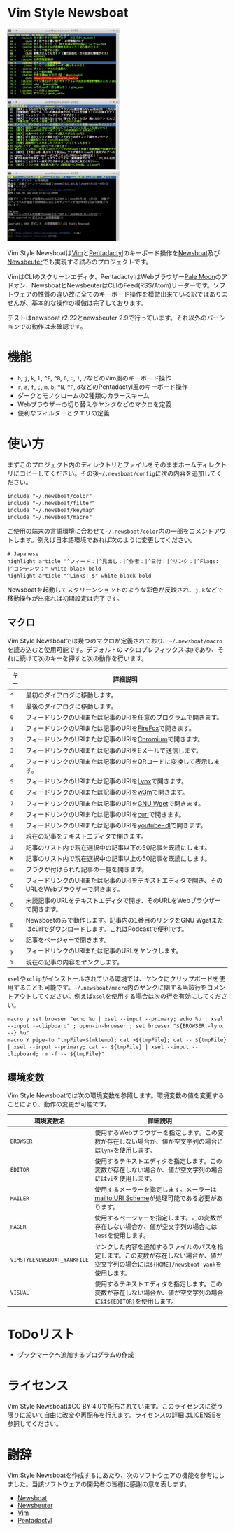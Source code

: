 <!--
## File: readme.ja.md
##
## Manual(Japanese) for Vim Style Newsboat.
##
## Metadata:
##
##   author - qq542vev <https://purl.org/meta/me/>
##   version - 1.1.1
##   date - 2021-09-11
##   since - 2020-08-15
##   copyright - Copyright (C) 2020 - 2021 qq542vev. Some rights reserved.
##   license - CC-BY <https://creativecommons.org/licenses/by/4.0/>
##   package - vim-style-newsboat
##
## See Also:
##
##   * Project homepage - <https://github.com/qq542vev/vim-style-newsboat>
##   * Bag report - <https://github.com/qq542vev/vim-style-newsboat/issues>
-->

# Vim Style Newsboat

[![Screenshot of Feed List](images/thumbnails/color-feedlist.png)](images/color-feedlist.png "Screenshot of Feed List") [![Screenshot of Article List](images/thumbnails/color-articlelist.png)](images/color-articlelist.png "Screenshot of Article List") [![Screenshot of Article](images/thumbnails/color-article.png)](images/color-article.png "Screenshot of Article")

Vim Style Newsboatは[Vim](https://www.vim.org/)と[Pentadactyl](https://github.com/pentadactyl/pentadactyl)のキーボード操作を[Newsboat](https://newsboat.org/)及び[Newsbeuter](https://www.newsbeuter.org/)でも実現する試みのプロジェクトです。

VimはCLIのスクリーンエディタ、PentadactylはWebブラウザー[Pale Moon](https://www.palemoon.org/)のアドオン、NewsboatとNewsbeuterはCLIのFeed(RSS/Atom)リーダーです。ソフトウェアの性質の違い故に全てのキーボード操作を模倣出来ている訳ではありませんが、基本的な操作の模倣は完了しております。

テストはnewsboat r2.22とnewsbeuter 2.9で行っています。それ以外のバーションでの動作は未確認です。

# 機能

 * `h`, `j`, `k`, `l`, `^F`, `^B`, `G`, `:`, `!`, `/`などのVim風のキーボード操作
 * `r`, `a`, `f`, `;`, `m`, `b`, `^N`, `^P`, `d`などのPentadactyl風のキーボード操作
 * ダークとモノクロームの2種類のカラースキーム
 * Webブラウザーの切り替えやヤンクなどのマクロを定義
 * 便利なフィルターとクエリの定義

# 使い方

まずこのプロジェクト内のディレクトリとファイルをそのままホームディレクトリにコピーしてください。その後`~/.newsboat/config`に次の内容を追加してください。

~~~
include "~/.newsboat/color"
include "~/.newsboat/filter"
include "~/.newsboat/keymap"
include "~/.newsboat/macro"
~~~

ご使用の端末の言語環境に合わせて`~/.newsboat/color`内の一部をコメントアウトします。例えば日本語環境であれば次のように変更してください。

~~~
# Japanese
highlight article "^フィード：|^見出し：|^作者：|^日付：|^リンク：|^Flags: |^コンテンツ：" white black bold
highlight article "^Links: $" white black bold
~~~

Newsboatを起動してスクリーンショットのような彩色が反映され、`j`, `k`などで移動操作が出来れば初期設定は完了です。

## マクロ

Vim Style Newsboatでは幾つのマクロが定義されており、`~/.newsboat/macro`を読み込むと使用可能です。デフォルトのマクロプレフィックスは`@`であり、それに続けて次のキーを押すと次の動作を行います。

| キー | 詳細説明 |
| ---- | -------- |
| `^` | 最初のダイアログに移動します。 |
| `$` | 最後のダイアログに移動します。 |
| `0` | フィードリンクのURIまたは記事のURIを任意のプログラムで開きます。 |
| `1` | フィードリンクのURIまたは記事のURIを[FireFox](https://www.mozilla.org/firefox/)で開きます。 |
| `2` | フィードリンクのURIまたは記事のURIを[Chromium](https://www.chromium.org/Home)で開きます。 |
| `3` | フィードリンクのURIまたは記事のURIをEメールで送信します。 |
| `4` | フィードリンクのURIまたは記事のURIをQRコードに変換して表示します。 |
| `5` | フィードリンクのURIまたは記事のURIを[Lynx](http://lynx.browser.org/)で開きます。 |
| `6` | フィードリンクのURIまたは記事のURIを[w3m](http://w3m.sourceforge.net/)で開きます。 |
| `7` | フィードリンクのURIまたは記事のURIを[GNU Wget](https://www.gnu.org/software/wget/)で開きます。 |
| `8` | フィードリンクのURIまたは記事のURIを[curl](https://curl.haxx.se/)で開きます。 |
| `9` | フィードリンクのURIまたは記事のURIを[youtube-dl](https://youtube-dl.org/)で開きます。 |
| `i` | 現在の記事をテキストエディタで開きます。 |
| `J` | 記事のリスト内で現在選択中の記事以下の50記事を既読にします。 |
| `K` | 記事のリスト内で現在選択中の記事以上の50記事を既読にします。 |
| `m` | フラグが付けられた記事の一覧を開きます。 |
| `o` | フィードリンクのURIまたは記事のURIをテキストエディタで開き、そのURLをWebブラウザーで開きます。 |
| `O` | 未読記事のURLをテキストエディタで開き、そのURLをWebブラウザーで開きます。 |
| `p` | Newsboatのみで動作します。記事内の1番目のリンクをGNU Wgetまたはcurlでダウンロードします。これはPodcastで便利です。 |
| `w` | 記事をページャーで開きます。 |
| `y` | フィードリンクのURIまたは記事のURLをヤンクします。 |
| `Y` | 現在の記事の内容をヤンクします。 |

`xsel`や`xclip`がインストールされている環境では、ヤンクにクリップボードを使用することも可能です。`~/.newsboat/macro`内のヤンクに関する当該行をコメントアウトしてください。例えば`xsel`を使用する場合は次の行を有効にしてください。

~~~
macro y set browser "echo %u | xsel --input --primary; echo %u | xsel --input --clipboard" ; open-in-browser ; set browser "${BROWSER:-lynx --} %u"
macro Y pipe-to "tmpFile=$(mktemp); cat >${tmpFile}; cat -- ${tmpFile} | xsel --input --primary; cat -- ${tmpFile} | xsel --input --clipboard; rm -f -- ${tmpFile}"
~~~

## 環境変数

Vim Style Newsboatでは次の環境変数を参照します。環境変数の値を変更することにより、動作の変更が可能です。

| 環境変数名 | 詳細説明 |
| ---------- | -------- |
| `BROWSER` | 使用するWebブラウザーを指定します。この変数が存在しない場合か、値が空文字列の場合には`lynx`を使用します。 |
| `EDITOR` | 使用するテキストエディタを指定します。この変数が存在しない場合か、値が空文字列の場合には`vi`を使用します。 |
| `MAILER` | 使用するメーラーを指定します。メーラーは[mailto URI Scheme](https://www.ietf.org/rfc/rfc6068.txt)が処理可能である必要があります。 |
| `PAGER` | 使用するページャーを指定します。この変数が存在しない場合か、値が空文字列の場合には`less`を使用します。 |
| `VIMSTYLENEWSBOAT_YANKFILE` | ヤンクした内容を追加するファイルのパスを指定します。この変数が存在しない場合か、値が空文字列の場合には`${HOME}/newsboat-yank`を使用します。 |
| `VISUAL` | 使用するテキストエディタを指定します。この変数が存在しない場合か、値が空文字列の場合には`${EDITOR}`を使用します。 |

# ToDoリスト

 * ~~ブックマークへ追加するプログラムの作成~~

# ライセンス

Vim Style NewsboatはCC BY 4.0で配布されています。このライセンスに従う限りに於いて自由に改変や再配布を行えます。ライセンスの詳細は[LICENSE](LICENSE)を参照してください。

# 謝辞

Vim Style Newsboatを作成するにあたり、次のソフトウェアの機能を参考にしました。当該ソフトウェアの開発者の皆様に感謝の意を表します。

 * [Newsboat](https://newsboat.org/)
 * [Newsbeuter](https://github.com/akrennmair/newsbeuter)
 * [Vim](https://www.vim.org/)
 * [Pentadactyl](https://github.com/pentadactyl/pentadactyl)
